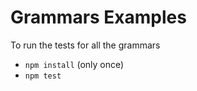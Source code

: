 # Grammars Examples

To run the tests for all the grammars

- `npm install` (only once)
- `npm test`
